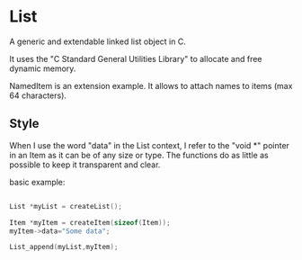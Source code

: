 # List
A generic and extendable linked list object in C.

It uses the "C Standard General Utilities Library" to allocate and free dynamic memory.

NamedItem is an extension example.
It allows to attach names to items (max 64 characters).

## Style
When I use the word "data" in the List context, I refer to the "void *" pointer in an Item as it can be of any size or type.
The functions do as little as possible to keep it transparent and clear. 

basic example:
```c

List *myList = createList();

Item *myItem = createItem(sizeof(Item));
myItem->data="Some data";

List_append(myList,myItem);

```
